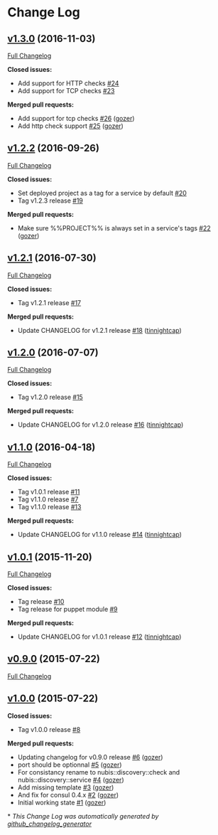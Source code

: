 # Change Log

## [v1.3.0](https://github.com/nubisproject/nubis-puppet-discovery/tree/v1.3.0) (2016-11-03)
[Full Changelog](https://github.com/nubisproject/nubis-puppet-discovery/compare/v1.2.2...v1.3.0)

**Closed issues:**

- Add support for HTTP checks [\#24](https://github.com/nubisproject/nubis-puppet-discovery/issues/24)
- Add support for TCP checks [\#23](https://github.com/nubisproject/nubis-puppet-discovery/issues/23)

**Merged pull requests:**

- Add support for tcp checks [\#26](https://github.com/nubisproject/nubis-puppet-discovery/pull/26) ([gozer](https://github.com/gozer))
- Add http check support [\#25](https://github.com/nubisproject/nubis-puppet-discovery/pull/25) ([gozer](https://github.com/gozer))

## [v1.2.2](https://github.com/nubisproject/nubis-puppet-discovery/tree/v1.2.2) (2016-09-26)
[Full Changelog](https://github.com/nubisproject/nubis-puppet-discovery/compare/v1.2.1...v1.2.2)

**Closed issues:**

- Set deployed project as a tag for a service by default [\#20](https://github.com/nubisproject/nubis-puppet-discovery/issues/20)
- Tag v1.2.3 release [\#19](https://github.com/nubisproject/nubis-puppet-discovery/issues/19)

**Merged pull requests:**

- Make sure %%PROJECT%% is always set in a service's tags [\#22](https://github.com/nubisproject/nubis-puppet-discovery/pull/22) ([gozer](https://github.com/gozer))

## [v1.2.1](https://github.com/nubisproject/nubis-puppet-discovery/tree/v1.2.1) (2016-07-30)
[Full Changelog](https://github.com/nubisproject/nubis-puppet-discovery/compare/v1.2.0...v1.2.1)

**Closed issues:**

- Tag v1.2.1 release [\#17](https://github.com/nubisproject/nubis-puppet-discovery/issues/17)

**Merged pull requests:**

- Update CHANGELOG for v1.2.1 release [\#18](https://github.com/nubisproject/nubis-puppet-discovery/pull/18) ([tinnightcap](https://github.com/tinnightcap))

## [v1.2.0](https://github.com/nubisproject/nubis-puppet-discovery/tree/v1.2.0) (2016-07-07)
[Full Changelog](https://github.com/nubisproject/nubis-puppet-discovery/compare/v1.1.0...v1.2.0)

**Closed issues:**

- Tag v1.2.0 release [\#15](https://github.com/nubisproject/nubis-puppet-discovery/issues/15)

**Merged pull requests:**

- Update CHANGELOG for v1.2.0 release [\#16](https://github.com/nubisproject/nubis-puppet-discovery/pull/16) ([tinnightcap](https://github.com/tinnightcap))

## [v1.1.0](https://github.com/nubisproject/nubis-puppet-discovery/tree/v1.1.0) (2016-04-18)
[Full Changelog](https://github.com/nubisproject/nubis-puppet-discovery/compare/v1.0.1...v1.1.0)

**Closed issues:**

- Tag v1.0.1 release [\#11](https://github.com/nubisproject/nubis-puppet-discovery/issues/11)
- Tag v1.1.0 release [\#7](https://github.com/nubisproject/nubis-puppet-discovery/issues/7)
- Tag v1.1.0 release [\#13](https://github.com/nubisproject/nubis-puppet-discovery/issues/13)

**Merged pull requests:**

- Update CHANGELOG for v1.1.0 release [\#14](https://github.com/nubisproject/nubis-puppet-discovery/pull/14) ([tinnightcap](https://github.com/tinnightcap))

## [v1.0.1](https://github.com/nubisproject/nubis-puppet-discovery/tree/v1.0.1) (2015-11-20)
[Full Changelog](https://github.com/nubisproject/nubis-puppet-discovery/compare/v0.9.0...v1.0.1)

**Closed issues:**

- Tag  release [\#10](https://github.com/nubisproject/nubis-puppet-discovery/issues/10)
- Tag release for puppet module [\#9](https://github.com/nubisproject/nubis-puppet-discovery/issues/9)

**Merged pull requests:**

- Update CHANGELOG for v1.0.1 release [\#12](https://github.com/nubisproject/nubis-puppet-discovery/pull/12) ([tinnightcap](https://github.com/tinnightcap))

## [v0.9.0](https://github.com/nubisproject/nubis-puppet-discovery/tree/v0.9.0) (2015-07-22)
[Full Changelog](https://github.com/nubisproject/nubis-puppet-discovery/compare/v1.0.0...v0.9.0)

## [v1.0.0](https://github.com/nubisproject/nubis-puppet-discovery/tree/v1.0.0) (2015-07-22)
**Closed issues:**

- Tag v1.0.0 release [\#8](https://github.com/nubisproject/nubis-puppet-discovery/issues/8)

**Merged pull requests:**

- Updating changelog for v0.9.0 release [\#6](https://github.com/nubisproject/nubis-puppet-discovery/pull/6) ([gozer](https://github.com/gozer))
- port should be optionnal [\#5](https://github.com/nubisproject/nubis-puppet-discovery/pull/5) ([gozer](https://github.com/gozer))
- For consistancy rename to nubis::discovery::check and nubis::discovery::service [\#4](https://github.com/nubisproject/nubis-puppet-discovery/pull/4) ([gozer](https://github.com/gozer))
- Add missing template [\#3](https://github.com/nubisproject/nubis-puppet-discovery/pull/3) ([gozer](https://github.com/gozer))
- And fix for consul 0.4.x [\#2](https://github.com/nubisproject/nubis-puppet-discovery/pull/2) ([gozer](https://github.com/gozer))
- Initial working state [\#1](https://github.com/nubisproject/nubis-puppet-discovery/pull/1) ([gozer](https://github.com/gozer))



\* *This Change Log was automatically generated by [github_changelog_generator](https://github.com/skywinder/Github-Changelog-Generator)*